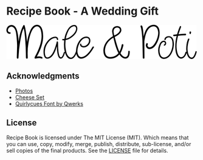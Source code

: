 # Recipe Book - A Wedding Gift

![logo](resources/title.png)

## Acknowledgments

- [Photos](resources/photos-srcs.md)
- [Cheese Set](https://taylorcraftsengraved.com/cheese-sets/square-cheese-set-with-utensils)
- [Quirlycues Font by Qwerks]( http://www.1001fonts.com/quirlycues-font.html)

## License

Recipe Book is licensed under The MIT License (MIT).
Which means that you can use, copy, modify, merge, publish, distribute,
sub-license, and/or sell copies of the final products.
See the [LICENSE](LICENSE/) file for details.
